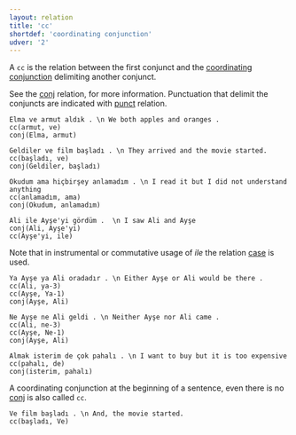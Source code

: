 ```yaml
---
layout: relation
title: 'cc'
shortdef: 'coordinating conjunction'
udver: '2'
---
```


A `cc` is the relation between the first conjunct and the [coordinating conjunction](../pos/CCONJ) delimiting another conjunct.

See the [conj]() relation, for more information.
Punctuation that delimit the conjuncts are indicated with [punct]() relation.

~~~ sdparse
Elma ve armut aldık . \n We both apples and oranges .
cc(armut, ve)
conj(Elma, armut)
~~~

~~~ sdparse
Geldiler ve film başladı . \n They arrived and the movie started.
cc(başladı, ve)
conj(Geldiler, başladı)
~~~

~~~ sdparse
Okudum ama hiçbirşey anlamadım . \n I read it but I did not understand anything
cc(anlamadım, ama)
conj(Okudum, anlamadım)
~~~

~~~ sdparse
Ali ile Ayşe'yi gördüm .  \n I saw Ali and Ayşe
conj(Ali, Ayşe'yi)
cc(Ayşe'yi, ile)
~~~
Note that in instrumental or commutative usage of _ile_ the relation [case]() is used.

~~~ sdparse
Ya Ayşe ya Ali oradadır . \n Either Ayşe or Ali would be there .
cc(Ali, ya-3)
cc(Ayşe, Ya-1)
conj(Ayşe, Ali)
~~~

~~~ sdparse
Ne Ayşe ne Ali geldi . \n Neither Ayşe nor Ali came .
cc(Ali, ne-3)
cc(Ayşe, Ne-1)
conj(Ayşe, Ali)
~~~

~~~ sdparse
Almak isterim de çok pahalı . \n I want to buy but it is too expensive
cc(pahalı, de)
conj(isterim, pahalı)
~~~

A coordinating conjunction at the beginning of a sentence,
even there is no [conj]() is also called ``cc``.

~~~ sdparse
Ve film başladı . \n And, the movie started.
cc(başladı, Ve)
~~~
<!-- Interlanguage links updated Čt lis 12 09:43:16 CET 2020 -->
